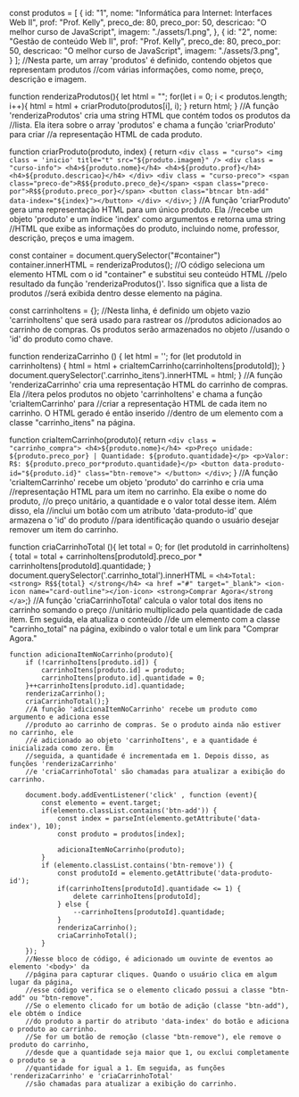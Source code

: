 const produtos = [
    {
        id: "1",
        nome: "Informática para Internet: Interfaces Web II",
        prof: "Prof. Kelly",
        preco_de: 80,
        preco_por: 50,
        descricao: "O melhor curso de JavaScript",
        imagem: "./assets/1.png",
    },
    {
        id: "2",
        nome: "Gestão de conteúdo Web II",
        prof: "Prof. Kelly",
        preco_de: 80,
        preco_por: 50,
        descricao: "O melhor curso de JavaScript",
        imagem: "./assets/3.png",  
    }
];
//Nesta parte, um array 'produtos' é definido, contendo objetos que representam produtos 
//com várias informações, como nome, preço, descrição e imagem.

function renderizaProdutos(){
    let html = "";
    for(let i = 0; i < produtos.length; i++){
        html = html + criarProduto(produtos[i], i);
    }
    return html;
}
//A função 'renderizaProdutos' cria uma string HTML que contém todos os produtos da 
//lista. Ela itera sobre o array 'produtos' e chama a função 'criarProduto' para criar 
//a representação HTML de cada produto.

function criarProduto(produto, index) {
    return `
    <div class = "curso">
    <img class = 'inicio' title="t" src="${produto.imagem}" />
    <div class = "curso-info">
      <h4>${produto.nome}</h4>
      <h4>${produto.prof}</h4>
      <h4>${produto.descricao}</h4>
      </div>
      <div class = "curso-preco">
      <span class="preco-de">R$${produto.preco_de}</span>
      <span class="preco-por">R$${produto.preco_por}</span>
      <button class="btncar btn-add" data-index="${index}"></button>
      </div>
      </div>
      `;
}
//A função 'criarProduto' gera uma representação HTML para um único produto. Ela 
//recebe um objeto 'produto' e um índice 'index' como argumentos e retorna uma string 
//HTML que exibe as informações do produto, incluindo nome, professor, descrição, preços e uma imagem.

const container = document.querySelector("#container")
container.innerHTML = renderizaProdutos();
//O código seleciona um elemento HTML com o id "container" e substitui seu conteúdo HTML 
//pelo resultado da função 'renderizaProdutos()'. Isso significa que a lista de produtos 
//será exibida dentro desse elemento na página.

const carrinhoItens = {};
//Nesta linha, é definido um objeto vazio 'carrinhoItens' que será usado para rastrear os 
//produtos adicionados ao carrinho de compras. Os produtos serão armazenados no objeto 
//usando o 'id' do produto como chave.

function renderizaCarrinho () {
    let html = '';
    for (let produtoId in carrinhoItens) {
        html = html + criaItemCarrinho(carrinhoItens[produtoId]);
    }
    document.querySelector('.carrinho_itens').innerHTML = html;
}
//A função 'renderizaCarrinho' cria uma representação HTML do carrinho de compras. Ela 
//itera pelos produtos no objeto 'carrinhoItens' e chama a função 'criaItemCarrinho' para 
//criar a representação HTML de cada item no carrinho. O HTML gerado é então inserido 
//dentro de um elemento com a classe "carrinho_itens" na página.

function criaItemCarrinho(produto){
    return  `
    <div class = "carrinho_compra">
    <h4>${produto.nome}</h4>
    <p>Preço unidade: ${produto.preco_por} | Quantidade: ${produto.quantidade}</p>
    <p>Valor: R$: ${produto.preco_por*produto.quantidade}</p>
    <button data-produto-id="${produto.id}" class="btn-remove"> </button>
    </div>
    `;
}
//A função 'criaItemCarrinho' recebe um objeto 'produto' do carrinho e cria uma 
//representação HTML para um item no carrinho. Ela exibe o nome do produto, 
//o preço unitário, a quantidade e o valor total desse item. Além disso, ela 
//inclui um botão com um atributo 'data-produto-id' que armazena o 'id' do produto 
//para identificação quando o usuário desejar remover um item do carrinho.

function criaCarrinhoTotal (){
    let total = 0;
    for (let produtoId in carrinhoItens) {
        total = total + carrinhoItens[produtoId].preco_por * carrinhoItens[produtoId].quantidade;
    }
    document.querySelector('.carrinho_total').innerHTML = `
    <h4>Total: <strong> R$${total} </strong</h4>
    <a href ="#" target="_blank">
    <ion-icon name="card-outline"></ion-icon>
    <strong>Comprar Agora</strong
    </a>
    `;}
    //A função 'criaCarrinhoTotal' calcula o valor total dos itens no carrinho somando o preço 
    //unitário multiplicado pela quantidade de cada item. Em seguida, ela atualiza o conteúdo 
    //de um elemento com a classe "carrinho_total" na página, exibindo o valor total e um link para "Comprar Agora."

    function adicionaItemNoCarrinho(produto){
        if (!carrinhoItens[produto.id]) {
            carrinhoItens[produto.id] = produto;
            carrinhoItens[produto.id].quantidade = 0;
        }++carrinhoItens[produto.id].quantidade;
        renderizaCarrinho();
        criaCarrinhoTotal();}
        //A função 'adicionaItemNoCarrinho' recebe um produto como argumento e adiciona esse 
        //produto ao carrinho de compras. Se o produto ainda não estiver no carrinho, ele 
        //é adicionado ao objeto 'carrinhoItens', e a quantidade é inicializada como zero. Em 
        //seguida, a quantidade é incrementada em 1. Depois disso, as funções 'renderizaCarrinho' 
        //e 'criaCarrinhoTotal' são chamadas para atualizar a exibição do carrinho.

        document.body.addEventListener('click' , function (event){
            const elemento = event.target;
            if(elemento.classList.contains('btn-add')) {
                const index = parseInt(elemento.getAttribute('data-index'), 10);
                const produto = produtos[index];

                adicionaItemNoCarrinho(produto);
            }
            if (elemento.classList.contains('btn-remove')) {
                const produtoId = elemento.getAttribute('data-produto-id');
                if(carrinhoItens[produtoId].quantidade <= 1) {
                    delete carrinhoItens[produtoId];
                } else {
                    --carrinhoItens[produtoId].quantidade;
                }
                renderizaCarrinho();
                criaCarrinhoTotal();
            }
        });
        //Nesse bloco de código, é adicionado um ouvinte de eventos ao elemento '<body>' da 
        //página para capturar cliques. Quando o usuário clica em algum lugar da página, 
        //esse código verifica se o elemento clicado possui a classe "btn-add" ou "btn-remove". 
        //Se o elemento clicado for um botão de adição (classe "btn-add"), ele obtém o índice 
        //do produto a partir do atributo 'data-index' do botão e adiciona o produto ao carrinho. 
        //Se for um botão de remoção (classe "btn-remove"), ele remove o produto do carrinho, 
        //desde que a quantidade seja maior que 1, ou exclui completamente o produto se a 
        //quantidade for igual a 1. Em seguida, as funções 'renderizaCarrinho' e 'criaCarrinhoTotal' 
        //são chamadas para atualizar a exibição do carrinho.
